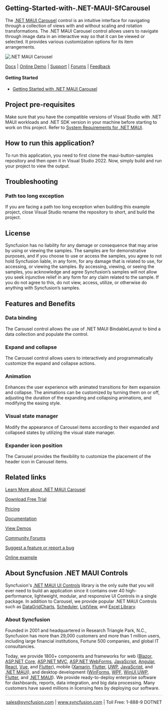 ## Getting-Started-with-.NET-MAUI-SfCarousel

The [.NET MAUI Carousel](https://www.syncfusion.com/maui-controls/maui-carousel?utm_source=github&utm_medium=listing&utm_campaign=maui-carousel-github-samples) control is an intuitive interface for navigating through a collection of views with and without scaling and rotation transformations. The .NET MAUI Carousel control allows users to navigate through image data in an interactive way so that it can be viewed or selected. It provides various customization options for its item arrangements.

![.NET MAUI Carousel](https://cdn.syncfusion.com/nuget-readme/maui/net_maui_carousel.gif)

[Docs](https://help.syncfusion.com/maui/carousel-view/overview) | [Online Demo](https://github.com/syncfusion/maui-demos) | [Support](https://support.syncfusion.com/support/tickets/create) | [Forums](https://www.syncfusion.com/forums/maui) | [Feedback](https://www.syncfusion.com/feedback/maui)

#### Getting Started

* [Getting Started with .NET MAUI Carousel](https://help.syncfusion.com/maui/carousel-view/getting-started)

## Project pre-requisites

Make sure that you have the compatible versions of Visual Studio with .NET MAUI workloads and .NET SDK version in your machine before starting to work on this project. Refer to [System Requirements for .NET MAUI](https://help.syncfusion.com/maui/system-requirements).

## How to run this application?

To run this application, you need to first clone the maui-button-samples repository and then open it in Visual Studio 2022. Now, simply build and run your project to view the output.

## <a name="troubleshooting"></a>Troubleshooting ##
### Path too long exception

If you are facing a path too long exception when building this example project, close Visual Studio rename the repository to short, and build the project.

## License

Syncfusion has no liability for any damage or consequence that may arise by using or viewing the samples. The samples are for demonstrative purposes, and if you choose to use or access the samples, you agree to not hold Syncfusion liable, in any form, for any damage that is related to use, for accessing, or viewing the samples. By accessing, viewing, or seeing the samples, you acknowledge and agree Syncfusion’s samples will not allow you seek injunctive relief in any form for any claim related to the sample. If you do not agree to this, do not view, access, utilize, or otherwise do anything with Syncfusion’s samples.

## Features and Benefits

### Data binding
The Carousel control allows the use of .NET MAUI BindableLayout to bind a data collection and populate the control.

### Expand and collapse
The Carousel control allows users to interactively and programmatically customize the expand and collapse actions.

### Animation
Enhances the user experience with animated transitions for item expansion and collapse. The animations can be customized by turning them on or off, adjusting the duration of the expanding and collapsing animations, and modifying the easing style.

### Visual state manager
Modify the appearance of Carousel items according to their expanded and collapsed states by utilizing the visual state manager.

### Expander icon position
The Carousel provides the flexibility to customize the placement of the header icon in Carousel items.

## Related links
[Learn More about .NET MAUI Carousel](https://www.syncfusion.com/maui-controls/maui-carousel?utm_source=github&utm_medium=listing&utm_campaign=maui-carousel-github-samples)

[Download Free Trial](https://www.syncfusion.com/downloads/maui?utm_source=github&utm_medium=listing&utm_campaign=maui-carousel-github-samples)

[Pricing](https://www.syncfusion.com/sales/teamlicense?utm_source=github&utm_medium=listing&utm_campaign=maui-carousel-github-samples)

[Documentation](https://help.syncfusion.com/maui/carousel-view/getting-started?utm_source=github&utm_medium=listing&utm_campaign=maui-carousel-github-samples)

[View Demos](https://github.com/SyncfusionExamples/Getting-Started-with-.NET-MAUI-SfCarousel?utm_source=github&utm_medium=listing&utm_campaign=maui-carousel-github-samples)

[Community Forums](https://www.syncfusion.com/forums/maui?utm_source=github&utm_medium=listing&utm_campaign=maui-carousel-github-samples)

[Suggest a feature or report a bug](https://www.syncfusion.com/feedback/maui?utm_source=github&utm_medium=listing&utm_campaign=maui-carousel-github-samples)

[Online example](https://github.com/syncfusion/maui-demos/tree/master/MAUI/Carousel/SampleBrowser.Maui.Carousel?utm_source=github&utm_medium=listing&utm_campaign=maui-carousel-github-samples)

## About Syncfusion .NET MAUI Controls

Syncfusion's [.NET MAUI UI Controls](https://www.syncfusion.com/maui-controls?utm_source=github&utm_medium=listing&utm_campaign=maui-carousel-github-samples) library is the only suite that you will ever need to build an application since it contains over 40 high-performance, lightweight, modular, and responsive UI Controls in a single package. In addition to Carousel, we provide popular .NET MAUI Controls such as [DataGrid](https://www.syncfusion.com/maui-controls/maui-datagrid?utm_source=github&utm_medium=listing&utm_campaign=maui-carousel-github-samples)[Charts](https://www.syncfusion.com/maui-controls/maui-cartesian-charts?utm_source=github&utm_medium=listing&utm_campaign=maui-carousel-github-samples), [Scheduler](https://www.syncfusion.com/maui-controls/maui-scheduler?utm_source=github&utm_medium=listing&utm_campaign=maui-carousel-github-samples), [ListView](https://www.syncfusion.com/maui-controls/maui-listview?utm_source=github&utm_medium=listing&utm_campaign=maui-carousel-github-samples), and [Excel Library](https://www.syncfusion.com/document-processing/excel-framework/maui?utm_source=github&utm_medium=listing&utm_campaign=maui-carousel-github-samples).

### About Syncfusion
Founded in 2001 and headquartered in Research Triangle Park, N.C., Syncfusion has more than 29,000 customers and more than 1 million users, including large financial institutions, Fortune 500 companies, and global IT consultancies.

Today, we provide 1800+ components and frameworks for web ([Blazor](https://www.syncfusion.com/blazor-components?utm_source=github&utm_medium=listing&utm_campaign=maui-carousel-github-samples), [ASP.NET Core](https://www.syncfusion.com/aspnet-core-ui-controls?utm_source=github&utm_medium=listing&utm_campaign=maui-carousel-github-samples), [ASP.NET MVC](https://www.syncfusion.com/aspnet-mvc-ui-controls?utm_source=github&utm_medium=listing&utm_campaign=maui-carousel-github-samples), [ASP.NET WebForms](https://www.syncfusion.com/jquery/aspnet-webforms-ui-controls?utm_source=github&utm_medium=listing&utm_campaign=maui-carousel-github-samples), [JavaScript](https://www.syncfusion.com/javascript-ui-controls?utm_source=github&utm_medium=listing&utm_campaign=maui-carousel-github-samples), [Angular](https://www.syncfusion.com/angular-components?utm_source=github&utm_medium=listing&utm_campaign=maui-carousel-github-samples), [React](https://www.syncfusion.com/react-components?utm_source=github&utm_medium=listing&utm_campaign=maui-carousel-github-samples), [Vue](https://www.syncfusion.com/vue-components?utm_source=github&utm_medium=listing&utm_campaign=maui-carousel-github-samples), and [Flutter](https://www.syncfusion.com/flutter-widgets?utm_source=github&utm_medium=listing&utm_campaign=maui-carousel-github-samples)), mobile ([Xamarin](https://www.syncfusion.com/xamarin-ui-controls?utm_source=github&utm_medium=listing&utm_campaign=maui-carousel-github-samples), [Flutter](https://www.syncfusion.com/flutter-widgets?utm_source=github&utm_medium=listing&utm_campaign=maui-carousel-github-samples), [UWP](https://www.syncfusion.com/uwp-ui-controls?utm_source=github&utm_medium=listing&utm_campaign=maui-carousel-github-samples), [JavaScript](https://www.syncfusion.com/javascript-ui-controls?utm_source=github&utm_medium=listing&utm_campaign=maui-carousel-github-samples), and [.NET MAUI](https://www.syncfusion.com/maui-controls?utm_source=github&utm_medium=listing&utm_campaign=maui-carousel-github-samples)), and desktop development ([WinForms](https://www.syncfusion.com/winforms-ui-controls?utm_source=github&utm_medium=listing&utm_campaign=maui-carousel-github-samples), [WPF](https://www.syncfusion.com/wpf-controls?utm_source=github&utm_medium=listing&utm_campaign=maui-carousel-github-samples), [WinUI](https://www.syncfusion.com/winui-controls?utm_source=github&utm_medium=listing&utm_campaign=maui-carousel-github-samples),[UWP](https://www.syncfusion.com/uwp-ui-controls?utm_source=github&utm_medium=listing&utm_campaign=maui-carousel-github-samples), [Flutter](https://www.syncfusion.com/flutter-widgets?utm_source=github&utm_medium=listing&utm_campaign=maui-carousel-github-samples), and [.NET MAUI](https://www.syncfusion.com/maui-controls?utm_source=github&utm_medium=listing&utm_campaign=maui-carousel-github-samples)). We provide ready-to-deploy enterprise software for dashboards, reports, data integration, and big data processing. Many customers have saved millions in licensing fees by deploying our software.

<hr style="height:0.3px;border:none;color:lightgrey;background-color:lightgrey;" />

<p align="center">
<a href="mailto:sales@syncfusion.com?Subject=Syncfusion .NET MAUI Carousel - GitHub" target="_top">sales@syncfusion.com</a> | <a href="https://www.syncfusion.com?utm_source=github&utm_medium=listing&utm_campaign=maui-carousel-github-samples">www.syncfusion.com</a> | Toll Free: 1-888-9 DOTNET <br>
</p>
